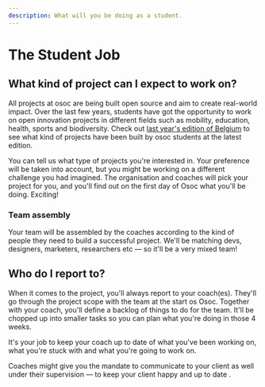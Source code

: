 ```yaml
---
description: What will you be doing as a student.
---
```


# The Student Job

## What kind of project can I expect to work on?

All projects at osoc are being built open source and aim to create real-world impact. Over the last few years, students have got the opportunity to work on open innovation projects in different fields such as mobility, education, health, sports and biodiversity. Check out [last year's edition of Belgium](http://2018.summerofcode.be/) to see what kind of projects have been built by osoc students at the latest edition.

You can tell us what type of projects you're interested in. Your preference will be taken into account, but you might be working on a different challenge you had imagined. The organisation and coaches will pick your project for you, and you'll find out on the first day of Osoc what you'll be doing. Exciting!

### Team assembly

Your team will be assembled by the coaches according to the kind of people they need to build a successful project. We'll be matching devs, designers, marketers, researchers etc — so it'll be a very mixed team!



## Who do I report to?

When it comes to the project, you'll always report to your coach\(es\). They'll go through the project scope with the team at the start os Osoc. Together with your coach, you'll define a backlog of things to do for the team. It'll be chopped up into smaller tasks so you can plan what you're doing in those 4 weeks.  
  
It's your job to keep your coach up to date of what you've been working on, what you're stuck with and what you're going to work on.

Coaches might give you the mandate to communicate to your client as well under their supervision — to keep your client happy and up to date .





